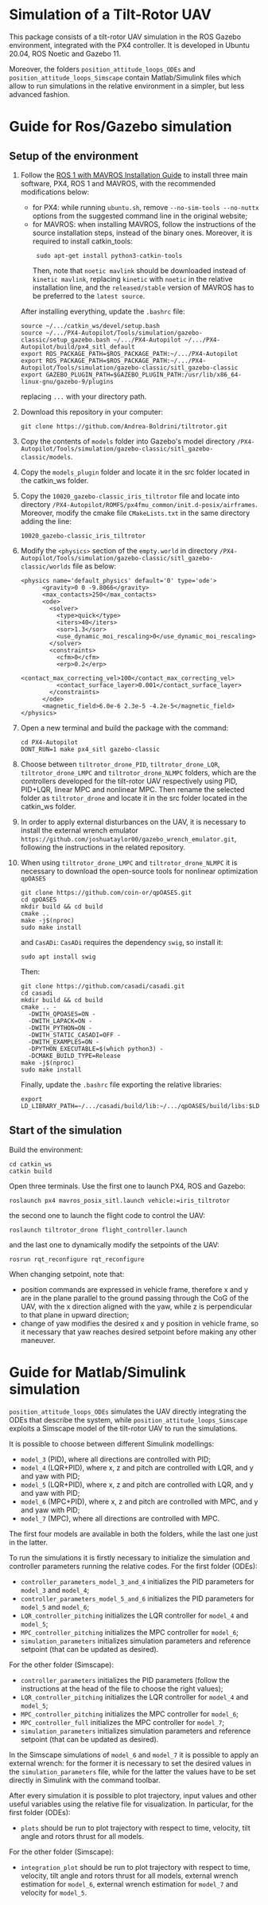 # Simulation of a Tilt-Rotor UAV
This package consists of a tilt-rotor UAV simulation in the ROS Gazebo environment, integrated with the PX4 controller. It is developed in Ubuntu 20.04, ROS Noetic and Gazebo 11.

Moreover, the folders `position_attitude_loops_ODEs` and `position_attitude_loops_Simscape` contain Matlab/Simulink files which allow to run simulations in the relative environment in a simpler, but less advanced fashion.
# Guide for Ros/Gazebo simulation
## Setup of the environment
1. Follow the [ROS 1 with MAVROS Installation Guide](https://docs.px4.io/main/en/ros/mavros_installation.html) to install three main software, PX4, ROS 1 and MAVROS, with the recommended modifications below:
   - for PX4: while running `ubuntu.sh`, remove `--no-sim-tools --no-nuttx` options from the suggested command line in the original website;
   - for MAVROS: when installing MAVROS, follow the instructions of the source installation steps, instead of the binary ones. Moreover, it is required to install catkin_tools:
     ```plaintext
      sudo apt-get install python3-catkin-tools
      ```
      Then, note that `noetic mavlink` should be downloaded instead of `kinetic mavlink`, replacing `kinetic` with `noetic` in the relative installation line, and the `released/stable` version of MAVROS has to be preferred to the `latest source`.

   After installing everything, update the `.bashrc` file:
   ```plaintext
   source ~/.../catkin_ws/devel/setup.bash
   source ~/.../PX4-Autopilot/Tools/simulation/gazebo-classic/setup_gazebo.bash ~/.../PX4-Autopilot ~/.../PX4-Autopilot/build/px4_sitl_default
   export ROS_PACKAGE_PATH=$ROS_PACKAGE_PATH:~/.../PX4-Autopilot
   export ROS_PACKAGE_PATH=$ROS_PACKAGE_PATH:~/.../PX4-Autopilot/Tools/simulation/gazebo-classic/sitl_gazebo-classic
   export GAZEBO_PLUGIN_PATH=$GAZEBO_PLUGIN_PATH:/usr/lib/x86_64-linux-gnu/gazebo-9/plugins
   ```
   replacing `...` with your directory path.

2. Download this repository in your computer:
   ```plaintext
   git clone https://github.com/Andrea-Boldrini/tiltrotor.git
   ```
3. Copy the contents of `models` folder into Gazebo's model directory `/PX4-Autopilot/Tools/simulation/gazebo-classic/sitl_gazebo-classic/models`. 

4. Copy the `models_plugin` folder and locate it in the src folder located in the catkin_ws folder.

5. Copy the `10020_gazebo-classic_iris_tiltrotor` file and locate into directory `/PX4-Autopilot/ROMFS/px4fmu_common/init.d-posix/airframes`. Moreover, modify the cmake file `CMakeLists.txt` in the same directory adding the line:
   ```plaintext
   10020_gazebo-classic_iris_tiltrotor
   ```
6. Modify the `<physics>` section of the `empty.world` in directory `/PX4-Autopilot/Tools/simulation/gazebo-classic/sitl_gazebo-classic/worlds` file as below:
   ```plaintext
   <physics name='default_physics' default='0' type='ode'>
         <gravity>0 0 -9.8066</gravity>
         <max_contacts>250</max_contacts>
         <ode>
           <solver>
             <type>quick</type>
             <iters>40</iters>
             <sor>1.3</sor>
             <use_dynamic_moi_rescaling>0</use_dynamic_moi_rescaling>
           </solver>
           <constraints>
             <cfm>0</cfm>
             <erp>0.2</erp>
             <contact_max_correcting_vel>100</contact_max_correcting_vel>
             <contact_surface_layer>0.001</contact_surface_layer>
           </constraints>
         </ode>
         <magnetic_field>6.0e-6 2.3e-5 -4.2e-5</magnetic_field>
   </physics>
   ```
7. Open a new terminal and build the package with the command:
   ```plaintext
   cd PX4-Autopilot
   DONT_RUN=1 make px4_sitl gazebo-classic
   ```
8. Choose between `tiltrotor_drone_PID`, `tiltrotor_drone_LQR`, `tiltrotor_drone_LMPC` and `tiltrotor_drone_NLMPC` folders, which are the controllers developed for the tilt-rotor UAV respectively using PID, PID+LQR, linear MPC and nonlinear MPC. Then rename the selected folder as `tiltrotor_drone` and locate it in the src folder located in the catkin_ws folder.
   
9. In order to apply external disturbances on the UAV, it is necessary to install the external wrench emulator `https://github.com/joshuataylor00/gazebo_wrench_emulator.git`, following the instructions in the related repository.
   
10. When using `tiltrotor_drone_LMPC` and `tiltrotor_drone_NLMPC` it is necessary to download the open-source tools for nonlinear optimization `qpOASES` 
    ```
    git clone https://github.com/coin-or/qpOASES.git
    cd qpOASES
    mkdir build && cd build
    cmake ..
    make -j$(nproc)
    sudo make install
    ```
    and `CasADi`:
    `CasADi` requires the dependency `swig`, so install it:
    ```
    sudo apt install swig
    ```
    Then:
    ```
    git clone https://github.com/casadi/casadi.git
    cd casadi
    mkdir build && cd build
    cmake .. -
      -DWITH_QPOASES=ON -
      -DWITH_LAPACK=ON -
      -DWITH_PYTHON=ON -
      -DWITH_STATIC_CASADI=OFF -
      -DWITH_EXAMPLES=ON -
      -DPYTHON_EXECUTABLE=$(which python3) -
      -DCMAKE_BUILD_TYPE=Release
    make -j$(nproc)
    sudo make install
    ```
    Finally, update the `.bashrc` file exporting the relative libraries:
    ```
    export LD_LIBRARY_PATH=~/.../casadi/build/lib:~/.../qpOASES/build/libs:$LD_LIBRARY_PATH
    ```
## Start of the simulation
Build the environment:
```
cd catkin_ws
catkin build
```
Open three terminals. Use the first one to launch PX4, ROS and Gazebo:
```
roslaunch px4 mavros_posix_sitl.launch vehicle:=iris_tiltrotor
```
the second one to launch the flight code to control the UAV:
```
roslaunch tiltrotor_drone flight_controller.launch
```
and the last one to dynamically modify the setpoints of the UAV:
```
rosrun rqt_reconfigure rqt_reconfigure
```
When changing setpoint, note that:
- position commands are expressed in vehicle frame, therefore x and y are in the plane parallel to the ground passing through the CoG of the UAV, with the x direction aligned with the yaw, while z is perpendicular to that plane in upward direction;
- change of yaw modifies the desired x and y position in vehicle frame, so it necessary that yaw reaches desired setpoint before making any other maneuver.

# Guide for Matlab/Simulink simulation
`position_attitude_loops_ODEs` simulates the UAV directly integrating the ODEs that describe the system, while `position_attitude_loops_Simscape` exploits a Simscape model of the tilt-rotor UAV to run the simulations.

It is possible to choose between different Simulink modellings:
- `model_3` (PID), where all directions are controlled with PID;
- `model_4` (LQR+PID), where x, z and pitch are controlled with LQR, and y and yaw with PID;
- `model_5` (LQR+PID), where x, z and pitch are controlled with LQR, and y and yaw with PID;
- `model_6` (MPC+PID), where x, z and pitch are controlled with MPC, and y and yaw with PID;
- `model_7` (MPC), where all directions are controlled with MPC.

The first four models are available in both the folders, while the last one just in the latter.

To run the simulations it is firstly necessary to initialize the simulation and controller parameters running the relative codes. 
For the first folder (ODEs):
- `controller_parameters_model_3_and_4` initializes the PID parameters for `model_3` and `model_4`; 
- `controller_parameters_model_5_and_6` initializes the PID parameters for `model_5` and `model_6`; 
- `LQR_controller_pitching` initializes the LQR controller for `model_4` and `model_5`; 
- `MPC_controller_pitching` initializes the MPC controller for `model_6`;
- `simulation_parameters` initializes simulation parameters and reference setpoint (that can be updated as desired).

For the other folder (Simscape):
- `controller_parameters` initializes the PID parameters (follow the instructions at the head of the file to choose the right values);
- `LQR_controller_pitching` initializes the LQR controller for `model_4` and `model_5`; 
- `MPC_controller_pitching` initializes the MPC controller for `model_6`;
- `MPC_controller_full` initializes the MPC controller for `model_7`;
- `simulation_parameters` initializes simulation parameters and reference setpoint (that can be updated as desired).

In the Simscape simulations of `model_6` and `model_7` it is possible to apply an external wrench: for the former it is necessary to set the desired values in the `simulation_parameters` file, while for the latter the values have to be set directly in Simulink with the command toolbar.

After every simulation it is possible to plot trajectory, input values and other useful variables using the relative file for visualization. In particular, for the first folder (ODEs):
- `plots` should be run to plot trajectory with respect to time, velocity, tilt angle and rotors thrust for all models.

For the other folder (Simscape):
- `integration_plot` should be run to plot trajectory with respect to time, velocity, tilt angle and rotors thrust for all models, external wrench estimation for `model_6`, external wrench estimation for `model_7` and velocity for `model_5`.
